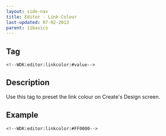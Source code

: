 ```yaml
---
layout: side-nav
title: Editor - Link Colour
last-updated: 07-02-2013
parent: 11basics
---
```


## Tag

`<!--WDK:editor:linkcolor:#value-->`

## Description

Use this tag to preset the link colour on Create's Design screen.

## Example

~~~
<!--WDK:editor:linkcolor:#FF0000-->
~~~
